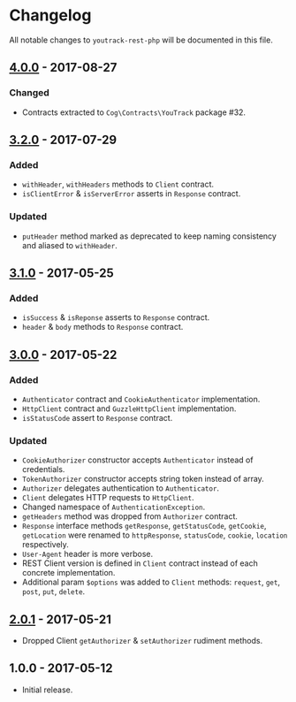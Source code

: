 # Changelog

All notable changes to `youtrack-rest-php` will be documented in this file.

## [4.0.0] - 2017-08-27

### Changed

- Contracts extracted to `Cog\Contracts\YouTrack` package #32.

## [3.2.0] - 2017-07-29

### Added

- `withHeader`, `withHeaders` methods to `Client` contract.
- `isClientError` & `isServerError` asserts in `Response` contract.

### Updated

- `putHeader` method marked as deprecated to keep naming consistency and aliased to `withHeader`.

## [3.1.0] - 2017-05-25

### Added

- `isSuccess` & `isReponse` asserts to `Response` contract.
- `header` & `body` methods to `Response` contract.

## [3.0.0] - 2017-05-22

### Added

- `Authenticator` contract and `CookieAuthenticator` implementation.
- `HttpClient` contract and `GuzzleHttpClient` implementation.
- `isStatusCode` assert to `Response` contract.

### Updated

- `CookieAuthorizer` constructor accepts `Authenticator` instead of credentials.
- `TokenAuthorizer` constructor accepts string token instead of array.
- `Authorizer` delegates authentication to `Authenticator`.
- `Client` delegates HTTP requests to `HttpClient`.
- Changed namespace of `AuthenticationException`.
- `getHeaders` method was dropped from `Authorizer` contract.
- `Response` interface methods `getResponse`, `getStatusCode`, `getCookie`, `getLocation` were renamed to `httpResponse`, `statusCode`, `cookie`, `location` respectively.
- `User-Agent` header is more verbose.
- REST Client version is defined in `Client` contract instead of each concrete implementation.
- Additional param `$options` was added to `Client` methods: `request`, `get`, `post`, `put`, `delete`.

## [2.0.1] - 2017-05-21

- Dropped Client `getAuthorizer` & `setAuthorizer` rudiment methods.

## 1.0.0 - 2017-05-12

- Initial release.

[4.0.0]: https://github.com/cybercog/youtrack-rest-php/compare/3.2.0...4.0.0
[3.2.0]: https://github.com/cybercog/youtrack-rest-php/compare/3.1.1...3.2.0
[3.1.0]: https://github.com/cybercog/youtrack-rest-php/compare/3.0.0...3.1.0
[3.0.0]: https://github.com/cybercog/youtrack-rest-php/compare/2.0.1...3.0.0
[2.0.1]: https://github.com/cybercog/youtrack-rest-php/compare/1.0.0...2.0.1